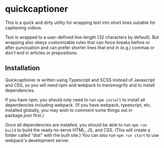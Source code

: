 # quickcaptioner

This is a quick and dirty utility for wrapping text into short lines suitable for captioning videos.

Text is wrapped to a user-defined line-length (32 characters by default). But wrapping also obeys customizable rules that can force breaks before or after punctuation and can prefer shorter lines that end in (e.g.) commas or *don’t* end in articles or prepositions.

## Installation

Quickcaptioner is written using Typescript and SCSS instead of Javascript and CSS, so you will need npm and webpack to transmogrify and to install dependencies.

If you have npm, you should only need to run `npm install` to install all dependencies including webpack. (If you have webpack, typescript, etc. installed globally, you may wish to comment some things out in package.json first.)

Once all dependencies are installed, you should be able to run `npm run build` to build the ready-to-serve HTML, JS, and CSS. (This will create a folder called "dist" with the built site.) You can also run `npm run start` to use webpack's development server.